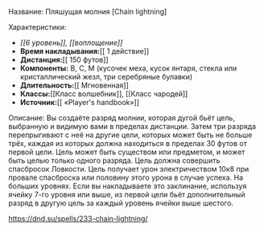 Название: Пляшущая молния \[Chain lightning] 

Характеристики:
- *[[6 уровень]], [[воплощение]]*
- **Время накладывания:**[[ 1 действие]]
- **Дистанция:**[[ 150 футов]]
- **Компоненты:** В, С, М (кусочек меха, кусок янтаря, стекла или кристаллический жезл, три серебряные булавки)
- **Длительность:**[[ Мгновенная]]
- **Классы:**[[Класс  волшебник]], [[Класс чародей]]
- **Источник:**[[ «Player's handbook»]]

Описание:
Вы создаёте разряд молнии, которая дугой бьёт цель, выбранную и видимую вами в пределах дистанции. Затем три разряда перепрыгивают с неё на другие цели, которых может быть не больше трёх, каждая из которых должна находиться в пределах 30 футов от первой цели. Цель может быть существом или предметом, и может быть целью только одного разряда.
Цель должна совершить спасбросок Ловкости. Цель получает урон электричеством 10к8 при провале спасброска или половину этого урона в случае успеха.
На больших уровнях. Если вы накладываете это заклинание, используя ячейку 7-го уровня или выше, из первой цели бьёт дополнительный разряд в другую цель за каждый уровень ячейки выше шестого.

https://dnd.su/spells/233-chain-lightning/